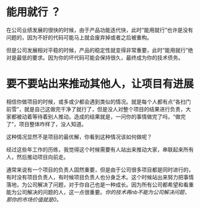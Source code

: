 # 能用就行 ？

在公司业绩发展的很快的时候，由于产品功能迭代快，此时“能用就行”也许是没有问题的，因为不好的代码可能马上就会废弃掉或者之后被重构。

但是公司发展相对平稳的时候，产品的稳定性就变得非常重要，此时“能用就行”绝对是最低的要求。因为你的坏代码可能会保持很久，最终成为你的技术债务。

# 要不要站出来推动其他人，让项目有进展

相信你做项目的时候，或多或少都会遇到类似的情况。就是每个人都有点“各扫门前雪”，就是自己这做完干净了就行了，但是没人对整个项目的结果进行负责，大家都被动着等待着别人推动。造成的结果就是，一问你的事情做完了吗，“做完了”，项目整体咋样了，没人知道。

这种情况显然不是项目的最优解，你看到这种情况该如何做呢？

经过这些年工作的历练，我觉得这个时候需要有人站出来推动大家，串联起来所有人，然后推动项目向前走。

通常来说有一个项目的负责人固然重要，但是由于公司很多项目都是同时进行的，有时没有项目负责人，有时候项目负责人也分身乏术。这个时候站出来努力把事情落地，为公司解决了问题，对于你自己也是一种成长。因为所有公司都希望和看重能为公司解决的问题的人，这一点很重要。*你的技术再nb不能为公司解决问题，那你的市场价值就是0。*

#
